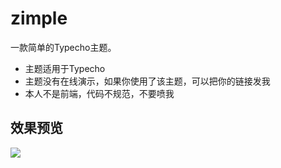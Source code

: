 # zimple
一款简单的Typecho主题。
- 主题适用于Typecho
- 主题没有在线演示，如果你使用了该主题，可以把你的链接发我
- 本人不是前端，代码不规范，不要喷我

## 效果预览
![](https://github.com/mrjooz/zimple/blob/master/%E6%88%AA%E5%9B%BE%E9%A2%84%E8%A7%88/%E4%B8%BB%E9%A1%B5.png)
